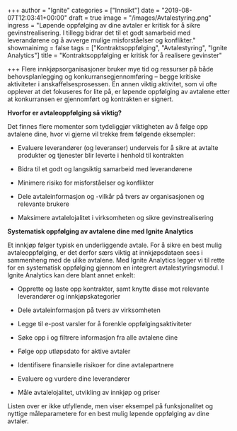 +++
author = "Ignite"
categories = ["Innsikt"]
date = "2019-08-07T12:03:41+00:00"
draft = true
image = "/images/Avtalestyring.png"
ingress = "Løpende oppfølging av dine avtaler er kritisk for å sikre gevinstrealisering. I tillegg bidrar det til et godt samarbeid med leverandørene og å avverge mulige misforståelser og konflikter."
showmainimg = false
tags = ["Kontraktsoppfølging", "Avtalestyring", "Ignite Analytics"]
title = "Kontraktsoppfølging er kritisk for å realisere gevinster"

+++
Flere innkjøpsorganisasjoner bruker mye tid og ressurser på både behovsplanlegging og konkurransegjennomføring – begge kritiske aktiviteter i anskaffelsesprosessen. En annen viktig aktivitet, som vi ofte opplever at det fokuseres for lite på, er løpende oppfølging av avtalene etter at konkurransen er gjennomført og kontrakten er signert.

**Hvorfor er avtaleoppfølging så viktig?**

Det finnes flere momenter som tydeliggjør viktigheten av å følge opp avtalene dine, hvor vi gjerne vil trekke frem følgende eksempler:

* Evaluere leverandører (og leveranser) underveis for å sikre at avtalte produkter og tjenester blir leverte i henhold til kontrakten
* Bidra til et godt og langsiktig samarbeid med leverandørene
* Minimere risiko for misforståelser og konflikter
* Dele avtaleinformasjon og -vilkår på tvers av organisasjonen og relevante brukere


* Maksimere avtalelojalitet i virksomheten og sikre gevinstrealisering

**Systematisk oppfølging av avtalene dine med Ignite Analytics**

Et innkjøp følger typisk en underliggende avtale. For å sikre en best mulig avtaleoppfølging, er det derfor særs viktig at innkjøpsdataen sees i sammenheng med de ulike avtalene. Med Ignite Analytics legger vi til rette for en systematisk oppfølging gjennom en integrert avtalestyringsmodul. I Ignite Analytics kan dere blant annet enkelt:

* Opprette og laste opp kontrakter, samt knytte disse mot relevante leverandører og innkjøpskategorier


* Dele avtaleinformasjon på tvers av virksomheten
* Legge til e-post varsler for å forenkle oppfølgingsaktiviteter
* Søke opp i og filtrere informasjon fra alle avtalene dine
* Følge opp utløpsdato for aktive avtaler
* Identifisere finansielle risikoer for dine avtalepartnere


* Evaluere og vurdere dine leverandører
* Måle avtalelojalitet, utvikling av innkjøp og priser

Listen over er ikke utfyllende, men viser eksempel på funksjonalitet og nyttige måleparametere for en best mulig løpende oppfølging av dine avtaler.